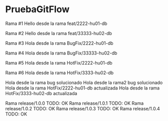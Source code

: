 # PruebaGitFlow


Rama #1
Hello desde la rama feat/2222-hu01-db

Rama #2
Hello desde la rama feat/33333-hu02-db

Rama #3
Hola desde la rama BugFix/2222-hu01-db

Rama #4
Hola desde la rama BugFix/33333-hu02-db

Rama #5
Hola desde la rama HotFix/2222-hu01-db

Rama #6
Hola desde la rama HotFix/3333-hu02-db 


Hola desde la rama bug solucionado
Hola desde la rama2 bug solucionado
Hola desde la rama HotFix/2222-hu01-db actualizada
Hola desde la rama HotFix/3333-hu02-db actualizada


Rama release/1.0.0 TODO: OK
Rama release/1.0.1 TODO: OK
Rama release/1.0.2 TODO: OK
Rama release/1.0.3 TODO: OK
Rama release/1.0.4 TODO: OK

